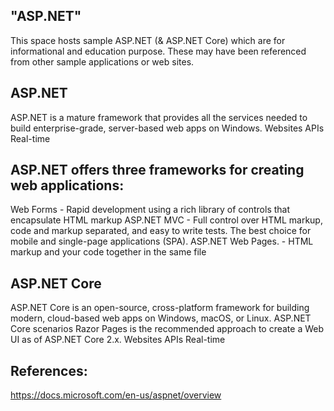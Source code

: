 ## "ASP.NET" 
This space hosts sample ASP.NET (& ASP.NET Core) which are for informational and education purpose. These may have been referenced from other sample applications or web sites.

## ASP.NET
ASP.NET is a mature framework that provides all the services needed to build enterprise-grade, server-based web apps on Windows.
Websites
APIs
Real-time

## ASP.NET offers three frameworks for creating web applications: 
Web Forms - Rapid development using a rich library of controls that encapsulate HTML markup
ASP.NET MVC - Full control over HTML markup, code and markup separated, and easy to write tests. The best choice for mobile and single-page applications (SPA).
ASP.NET Web Pages.  - HTML markup and your code together in the same file


## ASP.NET Core
ASP.NET Core is an open-source, cross-platform framework for building modern, cloud-based web apps on Windows, macOS, or Linux.
ASP.NET Core scenarios
Razor Pages is the recommended approach to create a Web UI as of ASP.NET Core 2.x.
Websites
APIs
Real-time


## References:
https://docs.microsoft.com/en-us/aspnet/overview